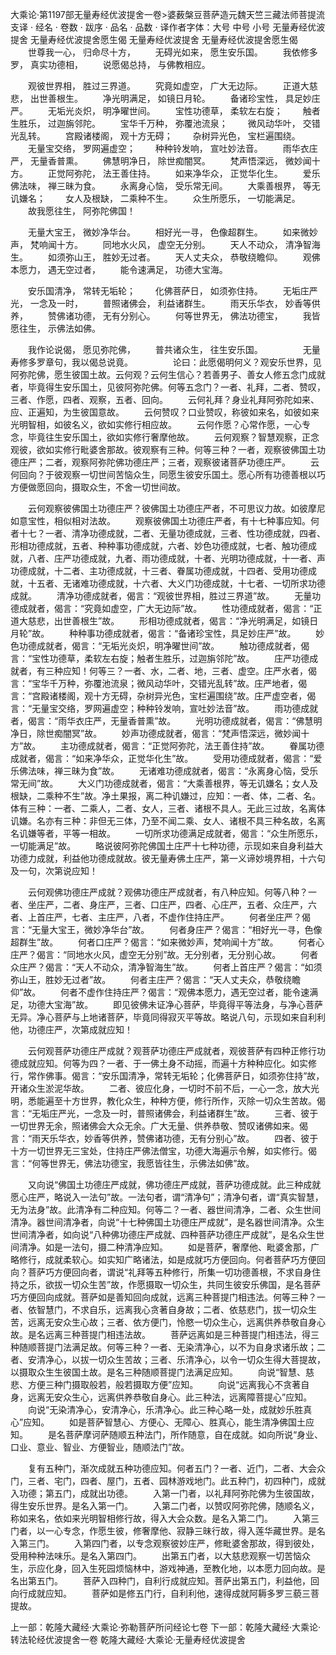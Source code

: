 大乘论·第1197部无量寿经优波提舍一卷>婆薮槃豆菩萨造元魏天竺三藏法师菩提流支译
· 经名 · 卷数 · 跋序
· 品名 · 品数 · 译作者字体：大号 中号 小号
无量寿经优波提舍
无量寿经优波提舍愿生偈
无量寿经优波提舍
无量寿经优波提舍愿生偈
　　世尊我一心， 归命尽十方，
　　无碍光如来， 愿生安乐国。
　　我依修多罗， 真实功德相，
　　说愿偈总持， 与佛教相应。

　　观彼世界相， 胜过三界道。
　　究竟如虚空， 广大无边际。
　　正道大慈悲， 出世善根生。
　　净光明满足， 如镜日月轮。
　　备诸珍宝性， 具足妙庄严。
　　无垢光炎炽， 明净曜世间。
　　宝性功德草， 柔软左右旋；
　　触者生胜乐， 过迦旃邻陀。
　　宝华千万种， 弥覆池流泉；
　　微风动华叶， 交错光乱转。
　　宫殿诸楼阁， 观十方无碍；
　　杂树异光色， 宝栏遍围绕。
　　无量宝交络， 罗网遍虚空；
　　种种铃发响， 宣吐妙法音。
　　雨华衣庄严， 无量香普熏。
　　佛慧明净日， 除世痴闇冥。
　　梵声悟深远， 微妙闻十方。
　　正觉阿弥陀， 法王善住持。
　　如来净华众， 正觉华化生。
　　爱乐佛法味， 禅三昧为食。
　　永离身心恼， 受乐常无间。
　　大乘善根界， 等无讥嫌名；
　　女人及根缺， 二乘种不生。
　　众生所愿乐， 一切能满足。
　　故我愿往生， 阿弥陀佛国！

　　无量大宝王， 微妙净华台。
　　相好光一寻， 色像超群生。
　　如来微妙声， 梵响闻十方。
　　同地水火风， 虚空无分别。
　　天人不动众， 清净智海生。
　　如须弥山王， 胜妙无过者。
　　天人丈夫众， 恭敬绕瞻仰。
　　观佛本愿力， 遇无空过者，
　　能令速满足， 功德大宝海。

　　安乐国清净， 常转无垢轮；
　　化佛菩萨日， 如须弥住持。
　　无垢庄严光， 一念及一时，
　　普照诸佛会， 利益诸群生。
　　雨天乐华衣， 妙香等供养，
　　赞佛诸功德， 无有分别心。
　　何等世界无， 佛法功德宝，
　　我皆愿往生， 示佛法如佛。

　　我作论说偈， 愿见弥陀佛，
　　普共诸众生， 往生安乐国。
　　
　　无量寿修多罗章句，我以偈总说竟。
　　
　　论曰：此愿偈明何义？观安乐世界，见阿弥陀佛，愿生彼国土故。云何观？云何生信心？若善男子、善女人修五念门成就者，毕竟得生安乐国土，见彼阿弥陀佛。何等五念门？一者、礼拜，二者、赞叹，三者、作愿，四者、观察，五者、回向。
　　云何礼拜？身业礼拜阿弥陀如来、应、正遍知，为生彼国意故。
　　云何赞叹？口业赞叹，称彼如来名，如彼如来光明智相，如彼名义，欲如实修行相应故。
　　云何作愿？心常作愿，一心专念，毕竟往生安乐国土，欲如实修行奢摩他故。
　　云何观察？智慧观察，正念观彼，欲如实修行毗婆舍那故。彼观察有三种。何等三种？一者，观察彼佛国土功德庄严；二者，观察阿弥陀佛功德庄严；三者，观察彼诸菩萨功德庄严。
　　云何回向？于彼观察一切世间苦恼众生，同愿生彼安乐国土。愿心所有功德善根以巧方便做愿回向，摄取众生，不舍一切世间故。

　　云何观察彼佛国土功德庄严？彼佛国土功德庄严者，不可思议力故。如彼摩尼如意宝性，相似相对法故。
　　观察彼佛国土功德庄严者，有十七种事应知。何者十七？一者、清净功德成就，二者、无量功德成就，三者、性功德成就，四者、形相功德成就，五者、种种事功德成就，六者、妙色功德成就，七者、触功德成就，八者、庄严功德成就，九者、雨功德成就，十者、光明功德成就，十一者、声功德成就，十二者、主功德成就，十三者、眷属功德成就，十四者、受用功德成就，十五者、无诸难功德成就，十六者、大义门功德成就，十七者、一切所求功德成就。
　　清净功德成就者，偈言：“观彼世界相，胜过三界道”故。
　　无量功德成就者，偈言：“究竟如虚空，广大无边际”故。
　　性功德成就者，偈言：“正道大慈悲，出世善根生”故。
　　形相功德成就者，偈言：“净光明满足，如镜日月轮”故。
　　种种事功德成就者，偈言：“备诸珍宝性，具足妙庄严”故。
　　妙色功德成就者，偈言：“无垢光炎炽，明净曜世间”故。
　　触功德成就者，偈言：“宝性功德草，柔软左右旋；触者生胜乐，过迦旃邻陀”故。
　　庄严功德成就者，有三种应知！何等三？一者、水，二者、地，三者、虚空。庄严水者，偈言：“宝华千万种，弥覆池流泉；微风动华叶，交错光乱转”故。庄严地者，偈言：“宫殿诸楼阁，观十方无碍，杂树异光色，宝栏遍围绕”故。庄严虚空者，偈言：“无量宝交络，罗网遍虚空；种种铃发响，宣吐妙法音”故。
　　雨功德成就者，偈言：“雨华衣庄严，无量香普熏”故。
　　光明功德成就者，偈言：“佛慧明净日，除世痴闇冥”故。
　　妙声功德成就者，偈言：“梵声悟深远，微妙闻十方”故。
　　主功德成就者，偈言：“正觉阿弥陀，法王善住持”故。
　　眷属功德成就者，偈言：“如来净华众，正觉华化生”故。
　　受用功德成就者，偈言：“爱乐佛法味，禅三昧为食”故。
　　无诸难功德成就者，偈言：“永离身心恼，受乐常无间”故。
　　大义门功德成就者，偈言：“大乘善根界，等无讥嫌名；女人及根缺，二乘种不生”故。净土果报，离二种讥嫌过，应知：一者、体，二者、名。体有三种：一者、二乘人，二者、女人，三者、诸根不具人。无此三过故，名离体讥嫌。名亦有三种：非但无三体，乃至不闻二乘、女人、诸根不具三种名故，名离名讥嫌等者，平等一相故。
　　一切所求功德满足成就者，偈言：“众生所愿乐，一切能满足”故。
　　略说彼阿弥陀佛国土庄严十七种功德，示现如来自身利益大功德力成就，利益他功德成就故。彼无量寿佛土庄严，第一义谛妙境界相，十六句及一句，次第说应知！

　　云何观佛功德庄严成就？观佛功德庄严成就者，有八种应知。何等八种？一者、坐庄严，二者、身庄严，三者、口庄严，四者、心庄严，五者、众庄严，六者、上首庄严，七者、主庄严，八者，不虚作住持庄严。
　　何者坐庄严？偈言：“无量大宝王，微妙净华台”故。
　　何者身庄严？偈言：“相好光一寻，色像超群生”故。
　　何者口庄严？偈言：“如来微妙声，梵响闻十方”故。
　　何者心庄严？偈言：“同地水火风，虚空无分别”故。无分别者，无分别心故。
　　何者众庄严？偈言：“天人不动众，清净智海生”故。
　　何者上首庄严？偈言：“如须弥山王，胜妙无过者”故。
　　何者主庄严？偈言：“天人丈夫众，恭敬绕瞻仰”故。
　　何者不虚作住持庄严？偈言：“观佛本愿力，遇无空过者，能令速满足，功德大宝海”故。
　　即见彼佛未证净心菩萨，毕竟得平等法身，与净心菩萨无异。净心菩萨与上地诸菩萨，毕竟同得寂灭平等故。略说八句，示现如来自利利他，功德庄严，次第成就应知！

　　云何观菩萨功德庄严成就？观菩萨功德庄严成就者，观彼菩萨有四种正修行功德成就应知。何等为四？一者、于一佛土身不动摇，而遍十方种种应化。如实修行，常作佛事。偈言：“安乐国清净，常转无垢轮；化佛菩萨日，如须弥住持”故，开诸众生淤泥华故。
　　二者、彼应化身，一切时不前不后，一心一念，放大光明，悉能遍至十方世界，教化众生，种种方便，修行所作，灭除一切众生苦故。偈言：“无垢庄严光，一念及一时，普照诸佛会，利益诸群生”故。
　　三者、彼于一切世界无余，照诸佛会大众无余。广大无量、供养恭敬、赞叹诸佛如来。偈言：“雨天乐华衣，妙香等供养，赞佛诸功德，无有分别心”故。
　　四者、彼于十方一切世界无三宝处，住持庄严佛法僧宝，功德大海遍示令解，如实修行。偈言：“何等世界无，佛法功德宝，我愿皆往生，示佛法如佛”故。

　　又向说“佛国土功德庄严成就，佛功德庄严成就，菩萨功德成就。此三种成就愿心庄严，略说入一法句”故。一法句者，谓“清净句”；清净句者，谓“真实智慧，无为法身”故。此清净有二种应知。何等二？一者、器世间清净，二者、众生世间清净。器世间清净者，向说“十七种佛国土功德庄严成就”，是名器世间清净。众生世间清净者，如向说“八种佛功德庄严成就、四种菩萨功德庄严成就”，是名众生世间清净。如是一法句，摄二种清净应知。
　　如是菩萨，奢摩他、毗婆舍那，广略修行，成就柔软心。如实知广略诸法，如是成就巧方便回向。何者菩萨巧方便回向？菩萨巧方便回向者，谓说“礼拜等五种修行，所集一切功德善根，不求自身住持之乐，欲拔一切众生苦”故，作愿摄取一切众生，共同生彼安乐佛国，是名菩萨巧方便回向成就。菩萨如是善知回向成就，远离三种菩提门相违法。何等三种？一者、依智慧门，不求自乐，远离我心贪著自身故；二者、依慈悲门，拔一切众生苦，远离无安众生心故；三者、依方便门，怜愍一切众生心，远离供养恭敬自身心故。是名远离三种菩提门相违法故。
　　菩萨远离如是三种菩提门相违法，得三种随顺菩提门法满足故。何等三种？一者、无染清净心，以不为自身求诸乐故；二者、安清净心，以拔一切众生苦故；三者、乐清净心，以令一切众生得大菩提故，以摄取众生生彼国土故。是名三种随顺菩提门法满足应知。
　　向说“智慧、慈悲、方便三种门摄取般若，般若摄取方便”应知。
　　向说“远离我心不贪著自身，远离无安众生心，远离供养恭敬自身心。此三种法，远离障菩提心”应知。
　　向说“无染清净心，安清净心，乐清净心。此三种心略一处，成就妙乐胜真心”应知。
　　如是菩萨智慧心、方便心、无障心、胜真心，能生清净佛国土应知。
　　是名菩萨摩诃萨随顺五种法门，所作随意，自在成就。如向所说“身业、口业、意业、智业、方便智业，随顺法门”故。

　　复有五种门，渐次成就五种功德应知。何者五门？一者、近门，二者、大会众门，三者、宅门，四者、屋门，五者、园林游戏地门。此五种门，初四种门，成就入功德；第五门，成就出功德。
　　入第一门者，以礼拜阿弥陀佛为生彼国故，得生安乐世界。是名入第一门。
　　入第二门者，以赞叹阿弥陀佛，随顺名义，称如来名，依如来光明智相修行故，得入大会众数。是名入第二门。
　　入第三门者，以一心专念，作愿生彼，修奢摩他、寂静三昧行故，得入莲华藏世界。是名入第三门。
　　入第四门者，以专念观察彼妙庄严，修毗婆舍那故，得到彼处，受用种种法味乐。是名入第四门。
　　出第五门者，以大慈悲观察一切苦恼众生，示应化身，回入生死园烦恼林中，游戏神通，至教化地，以本愿力回向故。是名出第五门。
　　菩萨入四种门，自利行成就应知。菩萨出第五门，利益他，回向行成就应知。
　　菩萨如是修五门行，自利利他，速得成就阿耨多罗三藐三菩提故。

上一部：乾隆大藏经·大乘论·弥勒菩萨所问经论七卷
下一部：乾隆大藏经·大乘论·转法轮经优波提舍一卷
乾隆大藏经·大乘论·无量寿经优波提舍